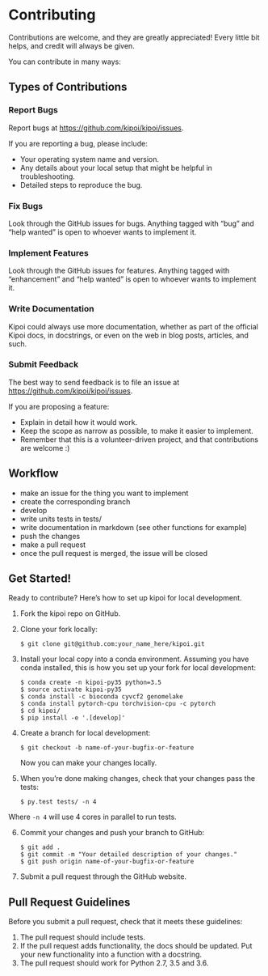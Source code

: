 # Contributing

Contributions are welcome, and they are greatly appreciated! Every little bit helps, and credit will always be given.

You can contribute in many ways:

## Types of Contributions

### Report Bugs

Report bugs at <https://github.com/kipoi/kipoi/issues>.

If you are reporting a bug, please include:

-   Your operating system name and version.
-   Any details about your local setup that might be helpful in troubleshooting.
-   Detailed steps to reproduce the bug.

### Fix Bugs

Look through the GitHub issues for bugs. Anything tagged with “bug” and “help wanted” is open to whoever wants to implement it.

### Implement Features

Look through the GitHub issues for features. Anything tagged with “enhancement” and “help wanted” is open to whoever wants to implement it.

### Write Documentation

Kipoi could always use more documentation, whether as part of the official Kipoi docs, in docstrings, or even on the web in blog posts, articles, and such.

### Submit Feedback

The best way to send feedback is to file an issue at <https://github.com/kipoi/kipoi/issues>.

If you are proposing a feature:

-   Explain in detail how it would work.
-   Keep the scope as narrow as possible, to make it easier to implement.
-   Remember that this is a volunteer-driven project, and that contributions are welcome :)

## Workflow

- make an issue for the thing you want to implement
- create the corresponding branch
- develop
- write units tests in tests/
- write documentation in markdown (see other functions for example)
- push the changes
- make a pull request
- once the pull request is merged, the issue will be closed

## Get Started!

Ready to contribute? Here’s how to set up kipoi for local development.

1.  Fork the kipoi repo on GitHub.
2.  Clone your fork locally:

        $ git clone git@github.com:your_name_here/kipoi.git

3.  Install your local copy into a conda environment. Assuming you have conda installed, this is how you set up your fork for local development:

        $ conda create -n kipoi-py35 python=3.5
        $ source activate kipoi-py35
        $ conda install -c bioconda cyvcf2 genomelake 
        $ conda install pytorch-cpu torchvision-cpu -c pytorch
        $ cd kipoi/
        $ pip install -e '.[develop]'

4.  Create a branch for local development:

        $ git checkout -b name-of-your-bugfix-or-feature

    Now you can make your changes locally.

5.  When you’re done making changes, check that your changes pass the tests:

        $ py.test tests/ -n 4

Where `-n 4` will use 4 cores in parallel to run tests.

6.  Commit your changes and push your branch to GitHub:

        $ git add .
        $ git commit -m "Your detailed description of your changes."
        $ git push origin name-of-your-bugfix-or-feature

7.  Submit a pull request through the GitHub website.

## Pull Request Guidelines

Before you submit a pull request, check that it meets these guidelines:

1.  The pull request should include tests.
2.  If the pull request adds functionality, the docs should be updated. Put your new functionality into a function with a docstring.
3.  The pull request should work for Python 2.7, 3.5 and 3.6.
